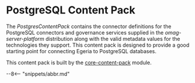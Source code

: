<!-- SPDX-License-Identifier: CC-BY-4.0 -->
<!-- Copyright Contributors to the Egeria project. -->

# PostgreSQL Content Pack

The *PostgresContentPack* contains the connector definitions for the PostgreSQL connectors and governance services supplied in the *omag-server-platform* distribution along with the valid metadata values for the technologies they support. This content pack is designed to provide a good starting point for connecting Egeria to PostgreSQL databases.

This content pack is built by the [core-content-pack](https://github.com/odpi/egeria/tree/main/open-metadata-resources/open-metadata-archives/) module.

--8<-- "snippets/abbr.md"